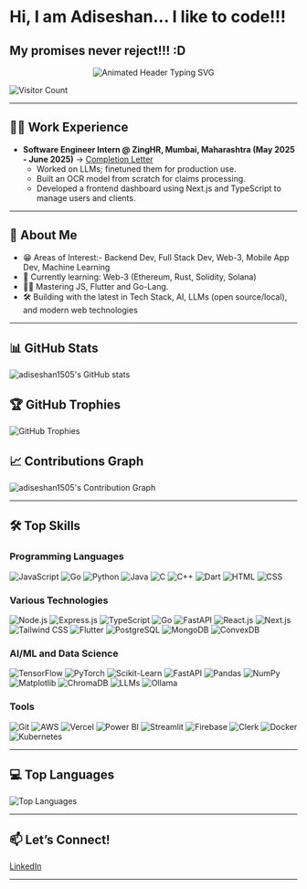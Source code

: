 
<h1>Hi, I am Adiseshan... I like to code!!!</h1>
<h2>My promises never reject!!! :D</h2>
<!-- Animated "Passionate Developer" under header -->
<p align="center">
  <img src="https://readme-typing-svg.demolab.com?font=Fira+Code&weight=700&size=32&duration=3000&pause=1000&color=F7971E&center=true&vCenter=true&width=600&lines=Full+Stack+Developer;Open+Source+Enthusiast;Backend+Dev;Mobile+App+Dev;Web-3+%F0%9F%9B%A0%EF%B8%8F" alt="Animated Header Typing SVG" />
</p>

![Visitor Count](https://visitor-badge.laobi.icu/badge?page_id=adiseshan1505)

---

## 👨‍💻 Work Experience

- **Software Engineer Intern @ ZingHR, Mumbai, Maharashtra (May 2025 - June 2025)** -> <a href="https://drive.google.com/file/d/1gMEERrFsjaIKx_Gk7B404bL6rkiRUB--/view?usp=drive_link">Completion Letter</a>
  - Worked on LLMs; finetuned them for production use.
  - Built an OCR model from scratch for claims processing.
  - Developed a frontend dashboard using Next.js and TypeScript to manage users and clients.

---

## 🚀 About Me

- 😁 Areas of Interest:- Backend Dev, Full Stack Dev, Web-3, Mobile App Dev, Machine Learning
- 🚀 Currently learning: Web-3 (Ethereum, Rust, Solidity, Solana)
- 🧑‍💻 Mastering JS, Flutter and Go-Lang.
- 🛠️ Building with the latest in Tech Stack, AI, LLMs (open source/local), and modern web technologies

---

## 📊 GitHub Stats

<p align="left">
  <img src="https://github-readme-stats.vercel.app/api?username=adiseshan1505&show_icons=true&theme=radical" alt="adiseshan1505's GitHub stats" />
</p>

## 🏆 GitHub Trophies

<p align="left">
  <img src="https://github-profile-trophy.vercel.app/?username=adiseshan1505&theme=radical&no-bg=true&no-frame=true" alt="GitHub Trophies" />
</p>

## 📈 Contributions Graph

<p align="left">
  <img src="https://github-readme-activity-graph.vercel.app/graph?username=adiseshan1505&theme=radical" alt="adiseshan1505's Contribution Graph" />
</p>

---

## 🛠️ Top Skills

<h3>Programming Languages</h3>
<p align="left">
  <img src="https://img.shields.io/badge/JavaScript-F7DF1E?style=for-the-badge&logo=javascript&logoColor=black" alt="JavaScript" />
  <img src="https://img.shields.io/badge/Go-00ADD8?style=for-the-badge&logo=go&logoColor=white" alt="Go" />
  <img src="https://img.shields.io/badge/Python-3776AB?style=for-the-badge&logo=python&logoColor=white" alt="Python" />
  <img src="https://img.shields.io/badge/Java-ED8B00?style=for-the-badge&logo=openjdk&logoColor=white" alt="Java" />
  <img src="https://img.shields.io/badge/C-00599C?style=for-the-badge&logo=c&logoColor=white" alt="C" />
  <img src="https://img.shields.io/badge/C++-00599C?style=for-the-badge&logo=c%2B%2B&logoColor=white" alt="C++" />
  <img src="https://img.shields.io/badge/Dart-0175C2?style=for-the-badge&logo=dart&logoColor=white" alt="Dart" />
  <img src="https://img.shields.io/badge/HTML5-E34F26?style=for-the-badge&logo=html5&logoColor=white" alt="HTML" />
  <img src="https://img.shields.io/badge/CSS3-1572B6?style=for-the-badge&logo=css3&logoColor=white" alt="CSS" />
</p>

<h3>Various Technologies</h3>
<p align="left">
  <img src="https://img.shields.io/badge/Node.js-43853D?style=for-the-badge&logo=node.js&logoColor=white" alt="Node.js" />
  <img src="https://img.shields.io/badge/Express.js-000000?style=for-the-badge&logo=express&logoColor=white" alt="Express.js" />
   <img src="https://img.shields.io/badge/TypeScript-3178C6?style=for-the-badge&logo=typescript&logoColor=white" alt="TypeScript" />
  <img src="https://img.shields.io/badge/Go-00ADD8?style=for-the-badge&logo=go&logoColor=white" alt="Go" />
  <img src="https://img.shields.io/badge/FastAPI-009688?style=for-the-badge&logo=fastapi&logoColor=white" alt="FastAPI" />
  <img src="https://img.shields.io/badge/React-20232A?style=for-the-badge&logo=react&logoColor=61DAFB" alt="React.js" />
  <img src="https://img.shields.io/badge/Next.js-000000?style=for-the-badge&logo=next.js&logoColor=white" alt="Next.js" />
   <img src="https://img.shields.io/badge/Tailwind_CSS-38B2AC?style=for-the-badge&logo=tailwind-css&logoColor=white" alt="Tailwind CSS" />
  <img src="https://img.shields.io/badge/Flutter-02569B?style=for-the-badge&logo=flutter&logoColor=white" alt="Flutter" />
  <img src="https://img.shields.io/badge/PostgreSQL-316192?style=for-the-badge&logo=postgresql&logoColor=white" alt="PostgreSQL" />
  <img src="https://img.shields.io/badge/MongoDB-4EA94B?style=for-the-badge&logo=mongodb&logoColor=white" alt="MongoDB" />
  <img src="https://img.shields.io/badge/ConvexDB-FF6B6B?style=for-the-badge&logo=convex&logoColor=white" alt="ConvexDB" />
</p>

<h3>AI/ML and Data Science</h3>
<p align="left">
  <img src="https://img.shields.io/badge/TensorFlow-FF6F00?style=for-the-badge&logo=tensorflow&logoColor=white" alt="TensorFlow" />
  <img src="https://img.shields.io/badge/PyTorch-EE4C2C?style=for-the-badge&logo=pytorch&logoColor=white" alt="PyTorch" />
  <img src="https://img.shields.io/badge/Scikit--Learn-F7931E?style=for-the-badge&logo=scikit-learn&logoColor=white" alt="Scikit-Learn" />
  <img src="https://img.shields.io/badge/FastAPI-009688?style=for-the-badge&logo=fastapi&logoColor=white" alt="FastAPI" />
  <img src="https://img.shields.io/badge/Pandas-150458?style=for-the-badge&logo=pandas&logoColor=white" alt="Pandas" />
  <img src="https://img.shields.io/badge/NumPy-013243?style=for-the-badge&logo=numpy&logoColor=white" alt="NumPy" />
  <img src="https://img.shields.io/badge/Matplotlib-11557c?style=for-the-badge&logo=python&logoColor=white" alt="Matplotlib" />
  <img src="https://img.shields.io/badge/ChromaDB-FF6B35?style=for-the-badge&logo=chromadb&logoColor=white" alt="ChromaDB" />
  <img src="https://img.shields.io/badge/LLMs-4285F4?style=for-the-badge&logo=openai&logoColor=white" alt="LLMs" />
  <img src="https://img.shields.io/badge/Ollama-000000?style=for-the-badge&logo=ollama&logoColor=white" alt="Ollama" />
</p>

<h3>Tools</h3>
<p align="left">
  <img src="https://img.shields.io/badge/Git-F05032?style=for-the-badge&logo=git&logoColor=white" alt="Git" />
  <img src="https://img.shields.io/badge/AWS-232F3E?style=for-the-badge&logo=amazon-aws&logoColor=white" alt="AWS" />
  <img src="https://img.shields.io/badge/Vercel-000000?style=for-the-badge&logo=vercel&logoColor=white" alt="Vercel" />
  <img src="https://img.shields.io/badge/Power_BI-F2C811?style=for-the-badge&logo=power-bi&logoColor=black" alt="Power BI" />
  <img src="https://img.shields.io/badge/Streamlit-FF4B4B?style=for-the-badge&logo=streamlit&logoColor=white" alt="Streamlit" />
  <img src="https://img.shields.io/badge/Firebase-FFCA28?style=for-the-badge&logo=firebase&logoColor=black" alt="Firebase" />
  <img src="https://img.shields.io/badge/Clerk-6C47FF?style=for-the-badge&logo=clerk&logoColor=white" alt="Clerk" />
  <img src="https://img.shields.io/badge/Docker-2496ED?style=for-the-badge&logo=docker&logoColor=white" alt="Docker" />
  <img src="https://img.shields.io/badge/Kubernetes-326CE5?style=for-the-badge&logo=kubernetes&logoColor=white" alt="Kubernetes" />
</p>

---

## 💻 Top Languages

<p align="left">
  <img src="https://github-readme-stats.vercel.app/api/top-langs/?username=adiseshan1505&layout=compact&theme=radical&langs_count=8&hide=css,scss" alt="Top Languages" />
</p>

---

## 📫 Let’s Connect!

[LinkedIn](https://www.linkedin.com/in/adiseshanramanan/)

---
